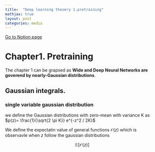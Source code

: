```yaml
---
title:  "Deep learning theoery 1.pretraining"
mathjax: true
layout: post
categories: media
---
```

[Go to Notion page](https://www.notion.so/Chapter1-Pretraining-67fafb97e8fc44869454ea708e59edd3)

# Chapter1. Pretraining
The chapter 1 can be grapsed as __Wide and Deep Neural Networks are goverend by nearly-Gaussian distributions__.


## Gaussian integrals. 
### single variable gaussian distribution
we define the Gaussian distributions with zero-mean with variance K as 
$p(z)= \frac{1}{\sqrt{2 \pi K}} e^{-z^2 / 2K}$

We define the expectatin value of general functions $\mathcal{O}(z)$ which is observavle when $z$ follow the gaussian distributions

$$ \mathbb{E} [\mathcal{O}(z)]$$






